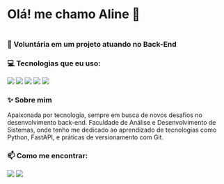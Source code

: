 # Olá! me chamo Aline 👋

<img src=""/>

### 💼 Voluntária em um projeto atuando no Back-End
### 💻 Tecnologias que eu uso:
<p align="left">
  <img src="https://img.shields.io/badge/-HTML5-E34F26?style=flat-square&logo=html5&logoColor=white" />
  <img src="https://img.shields.io/badge/-CSS3-1572B6?style=flat-square&logo=css3" />
  <img src="https://img.shields.io/badge/-Python-3776AB?style=flat-square&logo=python&logoColor=white" />
  <img src="https://img.shields.io/badge/-FastAPI-009688?style=flat-square&logo=fastapi&logoColor=white" />
  <img src="https://img.shields.io/badge/-Git-F05032?style=flat-square&logo=git&logoColor=white" />
</p>

### ✨ Sobre mim
Apaixonada por tecnologia, sempre em busca de novos desafios no desenvolvimento back-end. Faculdade de Análise e Desenvolvimento de Sistemas, onde tenho me dedicado ao aprendizado de tecnologias como Python, FastAPI, e práticas de versionamento com Git.

### 📫 Como me encontrar:
<p align="left">
  <a href="mailto:alinebancks2@gmail.com"><img src="https://img.shields.io/badge/-Email-D14836?style=flat-square&logo=gmail&logoColor=white" /></a>
  <a href="https://www.linkedin.com/in/aline-bancks-5877421a4/"><img src="https://img.shields.io/badge/-LinkedIn-0077B5?style=flat-square&logo=linkedin&logoColor=white" /></a>
</p>
